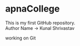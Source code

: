 # apnaCollege
This is my first GitHub repository.
<br>
Author Name -> Kunal Shrivastav

working on Git
